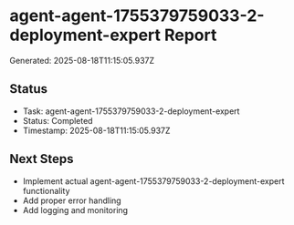 # agent-agent-1755379759033-2-deployment-expert Report

Generated: 2025-08-18T11:15:05.937Z

## Status
- Task: agent-agent-1755379759033-2-deployment-expert
- Status: Completed
- Timestamp: 2025-08-18T11:15:05.937Z

## Next Steps
- Implement actual agent-agent-1755379759033-2-deployment-expert functionality
- Add proper error handling
- Add logging and monitoring
